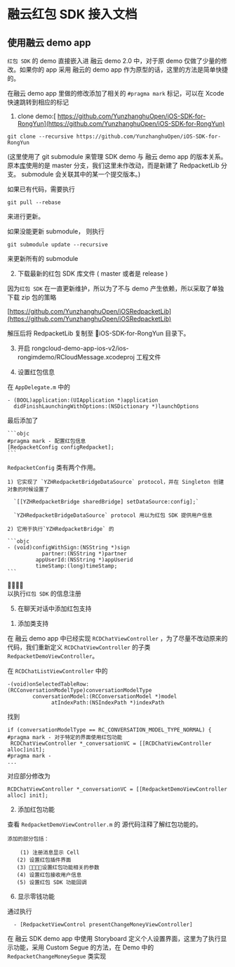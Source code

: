 融云红包 SDK 接入文档
=================

使用融云 demo app
------------------

  `红包 SDK` 的 demo 直接嵌入进 融云 demo 2.0 中，对于原 demo 仅做了少量的修改。如果你的 app 采用 融云的 demo app 作为原型的话，这里的方法是简单快捷的。

  在融云 demo app 里做的修改添加了相关的 `#pragma mark` 标记，可以在 Xcode 快速跳转到相应的标记

1. clone demo:[ https://github.com/YunzhanghuOpen/iOS-SDK-for-RongYun](https://github.com/YunzhanghuOpen/iOS-SDK-for-RongYun)

  `git clone --recursive https://github.com/YunzhanghuOpen/iOS-SDK-for-RongYun`

  (这里使用了 git submodule 来管理 SDK demo 与 融云 demo app 的版本关系。原本[库](https://github.com/YunzhanghuOpen/rongcloud-demo-app-ios-v2)使用的是 master 分支，我们这里未作改动，而是新建了 RedpacketLib 分支。 submodule 会关联其中的某一个提交版本。)

  如果已有代码，需要执行

  `git pull --rebase`

  来进行更新。

  如果没能更新 submodule， 则执行

  `git submodule update --recursive`

  来更新所有的 submodule

2. 下载最新的红包 SDK 库文件 ( master 或者是 release )

  因为`红包 SDK` 在一直更新维护，所以为了不与 demo 产生依赖，所以采取了单独下载 zip 包的策略

  [https://github.com/YunzhanghuOpen/iOSRedpacketLib](https://github.com/YunzhanghuOpen/iOSRedpacketLib)

  解压后将 RedpacketLib 复制至 iOS-SDK-for-RongYun 目录下。

3. 开启 rongcloud-demo-app-ios-v2/ios-rongimdemo/RCloudMessage.xcodeproj 工程文件

4. 设置红包信息

  在 `AppDelegate.m` 中的
  ```objc
  - (BOOL)application:(UIApplication *)application
    didFinishLaunchingWithOptions:(NSDictionary *)launchOptions
  ```

  最后添加了

    ```objc
    #pragma mark - 配置红包信息
    [RedpacketConfig configRedpacket];
    ```

  `RedpacketConfig` 类有两个作用。

    1) 它实现了 `YZHRedpacketBridgeDataSource` protocol，并在 Singleton 创建对象的时候设置了

      `[[YZHRedpacketBridge sharedBridge] setDataSource:config];`

      `YZHRedpacketBridgeDataSource` protocol 用以为红包 SDK 提供用户信息

    2) 它用于执行`YZHRedpacketBridge` 的

    ```objc
    - (void)configWithSign:(NSString *)sign
               partner:(NSString *)partner
             appUserId:(NSString *)appUserid
             timeStamp:(long)timeStamp;
    ```
    
    以执行`红包 SDK` 的信息注册

5. 在聊天对话中添加红包支持

  1) 添加类支持

  在 融云 demo app 中已经实现 `RCDChatViewController` ，为了尽量不改动原来的代码，我们重新定义 `RCDChatViewController` 的子类 `RedpacketDemoViewController`。

  在 `RCDChatListViewController` 中的

  ```objc
  -(void)onSelectedTableRow:(RCConversationModelType)conversationModelType
          conversationModel:(RCConversationModel *)model
                atIndexPath:(NSIndexPath *)indexPath
  ```

  找到

  ```objc
  if (conversationModelType == RC_CONVERSATION_MODEL_TYPE_NORMAL) {
 #pragma mark - 对于特定的界面使用红包功能
   RCDChatViewController *_conversationVC = [[RCDChatViewController alloc]init];
 #pragma mark -
  ...
  ```

  对应部分修改为

  ```objc
  RCDChatViewController *_conversationVC = [[RedpacketDemoViewController alloc] init];
  ```

  2) 添加红包功能

  查看 `RedpacketDemoViewController.m` 的 源代码注释了解红包功能的。

    添加的部分包括：

        (1) 注册消息显示 Cell
       (2) 设置红包插件界面
       (3) 设置红包功能相关的参数
       (4) 设置红包接收用户信息
       (5) 设置红包 SDK 功能回调

6. 显示零钱功能

  通过执行

```objc
  - [RedpacketViewControl presentChangeMoneyViewController]
```

  在 融云 SDK demo app 中使用 Storyboard 定义个人设置界面，这里为了执行显示功能，采用 Custom Segue 的方法，在 Demo 中的 `RedpacketChangeMoneySegue` 类实现
